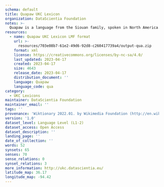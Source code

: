 ```yaml
---
schema: default
title: Quapaw UKC Lexicon
organization: DataScientia Foundation
notes: >-
  Quapaw is a language from the Siouan family, spoken in North America. The UKC Lexicon of Quapaw is represented as a lexico-semantic network. It consists of words, word senses, synsets, as well as sense-level and synset-level relationships.
resources:
  - name: Quapaw UKC Lexicon LMF format
    url: >-
      resources/703e08b7-61e2-49d6-92d8-c260417739a4/output-qua.zip
    format: xml
    license: https://creativecommons.org/licenses/by-nc-sa/4.0/
    last_updated: 2023-04-17
    created: 2023-04-17
    size: 4643
    release_date: 2023-04-17
    distribution_document: ''
    language: Quapaw
    language_code: qua
category:
  - UKC Lexicons
maintainer: DataScientia Foundation
maintainer_email: ''
tags: ''
provenance: 'Wiktionary 2022.01. by Wikimedia Foundation (http://en.wiktionary.org); CogNet 2.1 by Khuyagbaatar Batsuren, National University of Mongolia (http://cognet.ukc.disi.unitn.it); Native Languages of the Americas 2021.11. by Laura Redish and Orrin Lewis (http://www.native-languages.org); Princeton WordNet 2.1 by Princeton University (https://wordnet.princeton.edu)'
version: '1.0'
dataset_level: Language Level (L1-2)
dataset_access: Open Access
dataset_description: ''
landing_page: ''
date_of_collection: ''
words: 52
synsets: 65
senses: 70
sense_relations: 0
synset_relations: 3
more_information: http://ukc.datascientia.eu/
latitude_map: 36.17
longitude_map: -94.42
---
```

